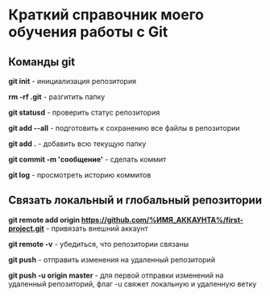 # Краткий справочник моего обучения работы с Git

## Команды git
**git init**      - инициализация репозитория

**rm -rf .git**   - разгитить папку

**git statusd**   - проверить статус репозитория

**git add --all** - подготовить к сохранению все файлы в репозитории

**git add .**     - добавить всю текущую папку

**git commit -m 'сообщение'** - сделать коммит

**git log**       - просмотреть историю коммитов

## Связать локальный и глобальный репозитории
**git remote add origin https://github.com/%ИМЯ_АККАУНТА%/first-project.git** - привязать внешний аккаунт

**git remote -v** - убедиться, что репозитории связаны

**git push** - отправить изменения на удаленный репозиторий

**git push -u origin master** - для первой отправки изменений на удаленный репозиторий, флаг -u свяжет локальную и удаленную ветку
